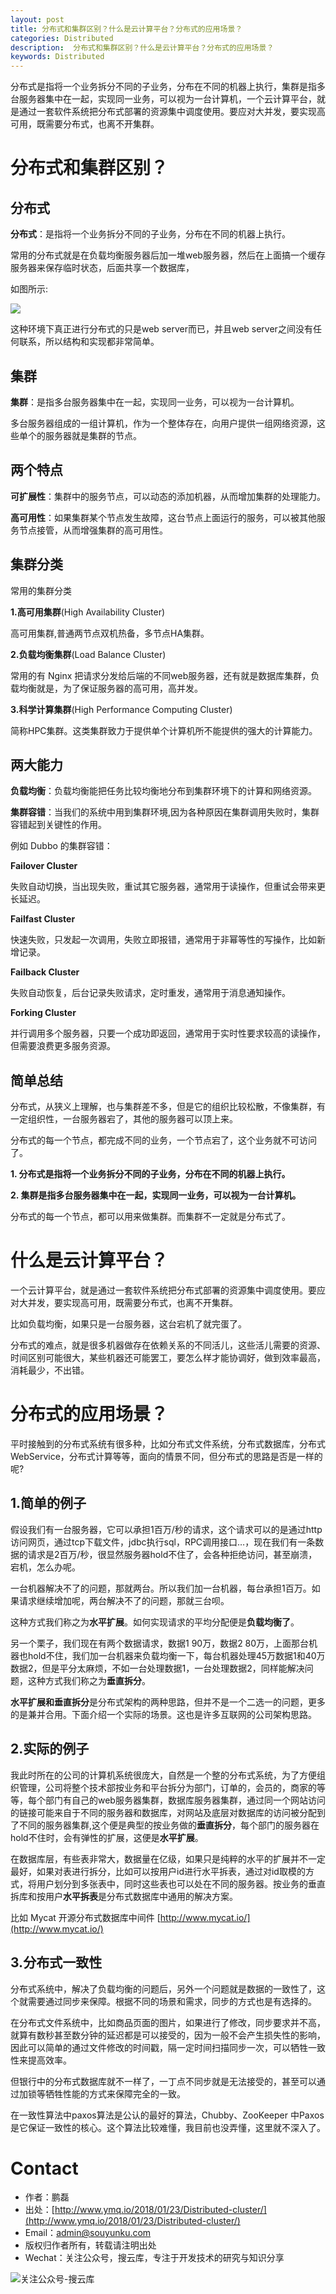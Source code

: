 ```yaml
---
layout: post
title: 分布式和集群区别？什么是云计算平台？分布式的应用场景？
categories: Distributed
description:  分布式和集群区别？什么是云计算平台？分布式的应用场景？
keywords: Distributed
---
```


分布式是指将一个业务拆分不同的子业务，分布在不同的机器上执行，集群是指多台服务器集中在一起，实现同一业务，可以视为一台计算机，一个云计算平台，就是通过一套软件系统把分布式部署的资源集中调度使用。要应对大并发，要实现高可用，既需要分布式，也离不开集群。

# 分布式和集群区别？

## 分布式

**分布式**：是指将一个业务拆分不同的子业务，分布在不同的机器上执行。

常用的分布式就是在负载均衡服务器后加一堆web服务器，然后在上面搞一个缓存服务器来保存临时状态，后面共享一个数据库，

如图所示:

![ ][1]

这种环境下真正进行分布式的只是web server而已，并且web server之间没有任何联系，所以结构和实现都非常简单。

## 集群

**集群**：是指多台服务器集中在一起，实现同一业务，可以视为一台计算机。

多台服务器组成的一组计算机，作为一个整体存在，向用户提供一组网络资源，这些单个的服务器就是集群的节点。

## 两个特点

**可扩展性**：集群中的服务节点，可以动态的添加机器，从而增加集群的处理能力。

**高可用性**：如果集群某个节点发生故障，这台节点上面运行的服务，可以被其他服务节点接管，从而增强集群的高可用性。

## 集群分类

常用的集群分类

**1.高可用集群**(High Availability Cluster)

高可用集群,普通两节点双机热备，多节点HA集群。

**2.负载均衡集群**(Load Balance Cluster) 

常用的有 Nginx 把请求分发给后端的不同web服务器，还有就是数据库集群，负载均衡就是，为了保证服务器的高可用，高并发。  

**3.科学计算集群**(High Performance Computing Cluster)  

简称HPC集群。这类集群致力于提供单个计算机所不能提供的强大的计算能力。  

## 两大能力

**负载均衡**：负载均衡能把任务比较均衡地分布到集群环境下的计算和网络资源。

**集群容错**：当我们的系统中用到集群环境,因为各种原因在集群调用失败时，集群容错起到关键性的作用。

例如 Dubbo 的集群容错：

**Failover Cluster**  

失败自动切换，当出现失败，重试其它服务器，通常用于读操作，但重试会带来更长延迟。  

**Failfast Cluster**  

快速失败，只发起一次调用，失败立即报错，通常用于非幂等性的写操作，比如新增记录。  

**Failback Cluster**  

失败自动恢复，后台记录失败请求，定时重发，通常用于消息通知操作。
  
**Forking Cluster**  

并行调用多个服务器，只要一个成功即返回，通常用于实时性要求较高的读操作，但需要浪费更多服务资源。  

## 简单总结

分布式，从狭义上理解，也与集群差不多，但是它的组织比较松散，不像集群，有一定组织性，一台服务器宕了，其他的服务器可以顶上来。

分布式的每一个节点，都完成不同的业务，一个节点宕了，这个业务就不可访问了。

**1. 分布式是指将一个业务拆分不同的子业务，分布在不同的机器上执行。** 

**2. 集群是指多台服务器集中在一起，实现同一业务，可以视为一台计算机。** 

分布式的每一个节点，都可以用来做集群。而集群不一定就是分布式了。  

# 什么是云计算平台？

一个云计算平台，就是通过一套软件系统把分布式部署的资源集中调度使用。要应对大并发，要实现高可用，既需要分布式，也离不开集群。

比如负载均衡，如果只是一台服务器，这台宕机了就完蛋了。

分布式的难点，就是很多机器做存在依赖关系的不同活儿，这些活儿需要的资源、时间区别可能很大，某些机器还可能罢工，要怎么样才能协调好，做到效率最高，消耗最少，不出错。

# 分布式的应用场景？

平时接触到的分布式系统有很多种，比如分布式文件系统，分布式数据库，分布式WebService，分布式计算等等，面向的情景不同，但分布式的思路是否是一样的呢?

## 1.简单的例子

假设我们有一台服务器，它可以承担1百万/秒的请求，这个请求可以的是通过http访问网页，通过tcp下载文件，jdbc执行sql，RPC调用接口…，现在我们有一条数据的请求是2百万/秒，很显然服务器hold不住了，会各种拒绝访问，甚至崩溃，宕机，怎么办呢。

一台机器解决不了的问题，那就两台。所以我们加一台机器，每台承担1百万。如果请求继续增加呢，两台解决不了的问题，那就三台呗。

这种方式我们称之为**水平扩展**。如何实现请求的平均分配便是**负载均衡了**。

另一个栗子，我们现在有两个数据请求，数据1 90万，数据2 80万，上面那台机器也hold不住，我们加一台机器来负载均衡一下，每台机器处理45万数据1和40万数据2，但是平分太麻烦，不如一台处理数据1，一台处理数据2，同样能解决问题，这种方式我们称之为**垂直拆分**。

**水平扩展和垂直拆分**是分布式架构的两种思路，但并不是一个二选一的问题，更多的是兼并合用。下面介绍一个实际的场景。这也是许多互联网的公司架构思路。

## 2.实际的例子

我此时所在的公司的计算机系统很庞大，自然是一个整的分布式系统，为了方便组织管理，公司将整个技术部按业务和平台拆分为部门，订单的，会员的，商家的等等，每个部门有自己的web服务器集群，数据库服务器集群，通过同一个网站访问的链接可能来自于不同的服务器和数据库，对网站及底层对数据库的访问被分配到了不同的服务器集群,这个便是典型的按业务做的**垂直拆分**，每个部门的服务器在hold不住时，会有弹性的扩展，这便是**水平扩展**。

在数据库层，有些表非常大，数据量在亿级，如果只是纯粹的水平的扩展并不一定最好，如果对表进行拆分，比如可以按用户id进行水平拆表，通过对id取模的方式，将用户划分到多张表中，同时这些表也可以处在不同的服务器。按业务的垂直拆库和按用户**水平拆表**是分布式数据库中通用的解决方案。

比如 Mycat 开源分布式数据库中间件 [http://www.mycat.io/](http://www.mycat.io/)

## 3.分布式一致性

分布式系统中，解决了负载均衡的问题后，另外一个问题就是数据的一致性了，这个就需要通过同步来保障。根据不同的场景和需求，同步的方式也是有选择的。

在分布式文件系统中，比如商品页面的图片，如果进行了修改，同步要求并不高，就算有数秒甚至数分钟的延迟都是可以接受的，因为一般不会产生损失性的影响，因此可以简单的通过文件修改的时间戳，隔一定时间扫描同步一次，可以牺牲一致性来提高效率。

但银行中的分布式数据库就不一样了，一丁点不同步就是无法接受的，甚至可以通过加锁等牺牲性能的方式来保障完全的一致。

在一致性算法中paxos算法是公认的最好的算法，Chubby、ZooKeeper 中Paxos是它保证一致性的核心。这个算法比较难懂，我目前也没弄懂，这里就不深入了。

[1]: http://www.ymq.io/images/2018/Distributed/transaction-cluster/1.png

# Contact

 - 作者：鹏磊  
 - 出处：[http://www.ymq.io/2018/01/23/Distributed-cluster/](http://www.ymq.io/2018/01/23/Distributed-cluster/)  
 - Email：[admin@souyunku.com](admin@souyunku.com)  
 - 版权归作者所有，转载请注明出处
 - Wechat：关注公众号，搜云库，专注于开发技术的研究与知识分享
 
![关注公众号-搜云库](http://www.ymq.io/images/souyunku.png "搜云库")

